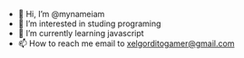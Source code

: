 - 👋 Hi, I’m @mynameiam
- 👀 I’m interested in studing programing
- 🌱 I’m currently learning javascript
- 📫 How to reach me email to xelgorditogamer@gmail.com

<!---
mynameiam/mynameiam is a ✨ special ✨ repository because its `README.md` (this file) appears on your GitHub profile.
You can click the Preview link to take a look at your changes.
--->
